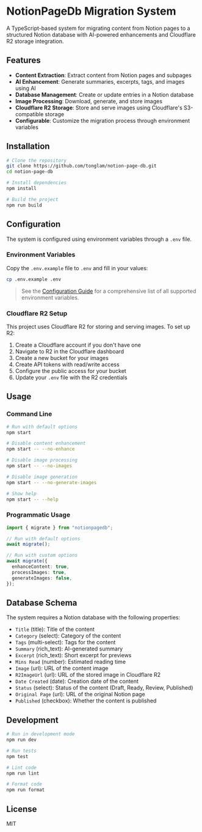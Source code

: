 # NotionPageDb Migration System

A TypeScript-based system for migrating content from Notion pages to a structured Notion database with AI-powered enhancements and Cloudflare R2 storage integration.

## Features

- **Content Extraction**: Extract content from Notion pages and subpages
- **AI Enhancement**: Generate summaries, excerpts, tags, and images using AI
- **Database Management**: Create or update entries in a Notion database
- **Image Processing**: Download, generate, and store images
- **Cloudflare R2 Storage**: Store and serve images using Cloudflare's S3-compatible storage
- **Configurable**: Customize the migration process through environment variables

## Installation

```bash
# Clone the repository
git clone https://github.com/tonglam/notion-page-db.git
cd notion-page-db

# Install dependencies
npm install

# Build the project
npm run build
```

## Configuration

The system is configured using environment variables through a `.env` file.

### Environment Variables

Copy the `.env.example` file to `.env` and fill in your values:

```bash
cp .env.example .env
```

> See the [Configuration Guide](./doc/configuration.md) for a comprehensive list of all supported environment variables.

### Cloudflare R2 Setup

This project uses Cloudflare R2 for storing and serving images. To set up R2:

1. Create a Cloudflare account if you don't have one
2. Navigate to R2 in the Cloudflare dashboard
3. Create a new bucket for your images
4. Create API tokens with read/write access
5. Configure the public access for your bucket
6. Update your `.env` file with the R2 credentials

## Usage

### Command Line

```bash
# Run with default options
npm start

# Disable content enhancement
npm start -- --no-enhance

# Disable image processing
npm start -- --no-images

# Disable image generation
npm start -- --no-generate-images

# Show help
npm start -- --help
```

### Programmatic Usage

```typescript
import { migrate } from "notionpagedb";

// Run with default options
await migrate();

// Run with custom options
await migrate({
  enhanceContent: true,
  processImages: true,
  generateImages: false,
});
```

## Database Schema

The system requires a Notion database with the following properties:

- `Title` (title): Title of the content
- `Category` (select): Category of the content
- `Tags` (multi-select): Tags for the content
- `Summary` (rich_text): AI-generated summary
- `Excerpt` (rich_text): Short excerpt for previews
- `Mins Read` (number): Estimated reading time
- `Image` (url): URL of the content image
- `R2ImageUrl` (url): URL of the stored image in Cloudflare R2
- `Date Created` (date): Creation date of the content
- `Status` (select): Status of the content (Draft, Ready, Review, Published)
- `Original Page` (url): URL of the original Notion page
- `Published` (checkbox): Whether the content is published

## Development

```bash
# Run in development mode
npm run dev

# Run tests
npm test

# Lint code
npm run lint

# Format code
npm run format
```

## License

MIT
